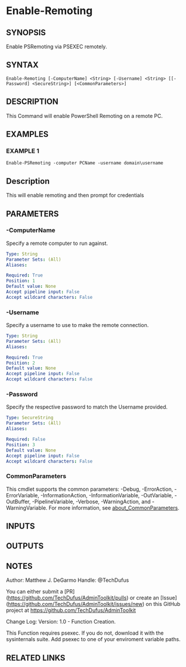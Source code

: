 # Enable-Remoting

## SYNOPSIS
Enable PSRemoting via PSEXEC remotely.

## SYNTAX

```
Enable-Remoting [-ComputerName] <String> [-Username] <String> [[-Password] <SecureString>] [<CommonParameters>]
```

## DESCRIPTION
This Command will enable PowerShell Remoting on a remote PC.

## EXAMPLES

### EXAMPLE 1
```
Enable-PSRemoting -computer PCName -username domain\username
```

Description
-----------
This will enable remoting and then prompt for credentials

## PARAMETERS

### -ComputerName
Specify a remote computer to run against.

```yaml
Type: String
Parameter Sets: (All)
Aliases:

Required: True
Position: 1
Default value: None
Accept pipeline input: False
Accept wildcard characters: False
```

### -Username
Specify a username to use to make the remote connection.

```yaml
Type: String
Parameter Sets: (All)
Aliases:

Required: True
Position: 2
Default value: None
Accept pipeline input: False
Accept wildcard characters: False
```

### -Password
Specify the respective password to match the Username provided.

```yaml
Type: SecureString
Parameter Sets: (All)
Aliases:

Required: False
Position: 3
Default value: None
Accept pipeline input: False
Accept wildcard characters: False
```

### CommonParameters
This cmdlet supports the common parameters: -Debug, -ErrorAction, -ErrorVariable, -InformationAction, -InformationVariable, -OutVariable, -OutBuffer, -PipelineVariable, -Verbose, -WarningAction, and -WarningVariable. For more information, see [about_CommonParameters](http://go.microsoft.com/fwlink/?LinkID=113216).

## INPUTS

## OUTPUTS

## NOTES
Author: Matthew J.
DeGarmo
Handle: @TechDufus

You can either submit a \[PR\](https://github.com/TechDufus/AdminToolkit/pulls)
    or create an \[Issue\](https://github.com/TechDufus/AdminToolkit/issues/new)
    on this GitHub project at https://github.com/TechDufus/AdminToolkit

Change Log:
Version: 1.0 - Function Creation.

This Function requires psexec.
If you do not, download it with the sysinternals suite.
Add psexec to one of your enviroment variable paths.

## RELATED LINKS

